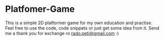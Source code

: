 # Platfomer-Game
This is a simple 2D platformer game for my own education and practise.
Feel free to use the code, code snippets or just get some idea from it.
Send me a thank you for exchange ro rado.peti@gmail.com :)

